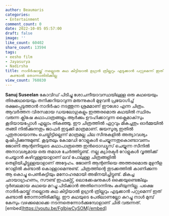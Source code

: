 ```yaml
---
author: Beaumaris
categories:
- Entertainment
comment_count: 0
date: 2022-10-05 05:57:00
draft: false
image: ''
like_count: 60402
share_count: 13594
tags:
- eesho film
- Jayasurya
- Nadirsha
title: നാദിർഷായ്ക്ക് നല്ലൊരു കഥ കിട്ടിയാൽ ഉഗ്രൻ ത്രില്ലറും എടുക്കാൻ പറ്റുമെന്ന് ഇത്
  കണ്ടാൽ തോന്നാതിരിക്കില്ല
view_count: 760830
---
```


**Sanuj Suseelan** കോവിഡ് പിടിച്ചു ശോചനീയാവസ്ഥയിലുള്ള ഒരു കഥയെയും തിരക്കഥയെയും തനിക്കറിയാവുന്ന മരുന്നുകൾ മുഴുവൻ പ്രയോഗിച്ച് രക്ഷപ്പെടുത്താൻ നാദിർഷാ നടത്തുന്ന ശ്രമമാണ് ഈശോ എന്ന ചിത്രം. ആവർത്തന വിരസമായ ഡയലോഗുകളും ഇത്തരമൊരു കഥയിൽ സ്ഥിരം വരുന്ന ക്ലിഷേ കഥാപാത്രങ്ങളും ആർക്കും ഊഹിക്കാവുന്ന ക്ലൈമാക്‌സും കൂടിയായപ്പോൾ എല്ലാം തികഞ്ഞു. ഈ ചിത്രത്തിൽ ഏറ്റവും മികച്ചതും ഓർമ്മയിൽ തങ്ങി നിൽക്കുന്നതും ജാഫർ ഇടുക്കി മാത്രമാണ്. ജയസൂര്യ ഇതിൽ പുതുതായൊന്നും ചെയ്തിട്ടില്ലെന്ന് മാത്രമല്ല ചില സീനുകളിൽ അത്യാവശ്യം മുഷിപ്പിക്കുന്നുമുണ്ട്. കൂടുതലും കോമഡി റോളുകൾ ചെയ്യുന്നതുകൊണ്ടാവണം ജോണി ആന്റണിയുടെ കഥാപാത്രത്തെ ഇൻട്രൊഡ്യൂസ് ചെയ്യുന്ന സീനിൽ അനാവശ്യമായ ഒരു തമാശ ചേർത്തിട്ടുണ്ട്. നല്ല ക്യാരക്ടർ റോളുകൾ വൃത്തിക്ക് ചെയ്യാൻ കഴിവുള്ളയാളാണ് ലവ് പോലുള്ള ചിത്രങ്ങളിൽ തെളിയിച്ചിട്ടുള്ളയാളാണ് അദ്ദേഹം. ജോണി ആന്റണിയെ അത്തരമൊരു മുഴുനീള റോളിൽ കണ്ടാൽ കൊള്ളാമെന്നുണ്ട്. ചിത്രത്തിന്റെ തുടക്കത്തിൽ കാണിക്കുന്ന ആ കൊച്ചു പെൺകുട്ടിയും മനോഹരമായി അഭിനയിച്ചിട്ടുണ്ട്. മികച്ച ഛായാഗ്രഹണം, സൗണ്ട് ഇഫക്ട്സ്, ലൊക്കേഷനുകൾ ഒക്കെയുണ്ടെങ്കിലും ദുർബലമായ കഥയെ മറച്ചു പിടിക്കാൻ അതിനൊന്നിനും കഴിയുന്നില്ല. പക്ഷെ നാദിർഷായ്ക്ക് നല്ലൊരു കഥ കിട്ടിയാൽ ഉഗ്രൻ ത്രില്ലറും എടുക്കാൻ പറ്റുമെന്ന് ഇത് കണ്ടാൽ തോന്നാതിരിക്കില്ല. ഈ കഥയുടെ പേരിലാണല്ലോ കുറച്ചു നാൾ മുമ്പ് കേസും വഴക്കുമൊക്കെ നടന്നതെന്നോർക്കുമ്പോളാണ് ചിരി വരുന്നത്. [embed]https://youtu.be/FgIbjwCySOM[/embed]